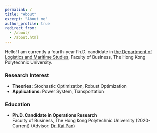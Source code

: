 ```yaml
---
permalink: /
title: "About"
excerpt: "About me"
author_profile: true
redirect_from: 
  - /about/
  - /about.html
---
```


Hello! I am currently a fourth-year Ph.D. candidate in [the Department of Logistics and Maritime Studies](https://www.polyu.edu.hk/lms), Faculty of Business, The Hong Kong Polytechnic University.

### Research Interest

* **Theories:**
Stochastic Optimization, Robust Optimization
* **Applications:**
Power System, Transportation

### Education
* **Ph.D. Candidate in Operations Research**   
Faculty of Business, The Hong Kong Polytechnic University (2020-Current) (Advisor: [Dr. Kai Pan](https://sites.google.com/view/kaipanuf/home))
